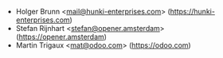 - Holger Brunn \<mail@hunki-enterprises.com> (https://hunki-enterprises.com)
- Stefan Rijnhart \<stefan@opener.amsterdam> (https://opener.amsterdam)
- Martin Trigaux \<mat@odoo.com> (https://odoo.com)
